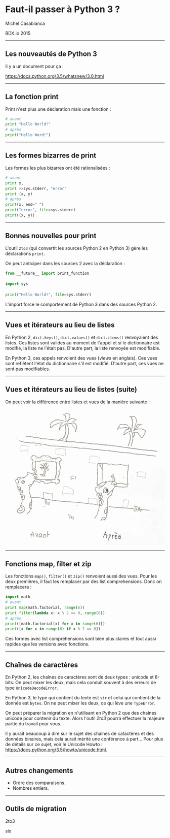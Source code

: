 Faut-il passer à Python 3 ?
===========================

Michel Casabianca

BDX.io 2015

---
Les nouveautés de Python 3
--------------------------

Il y a un document pour ça :

<https://docs.python.org/3.5/whatsnew/3.0.html>

---
La fonction print
-----------------

Print n'est plus une déclaration mais une fonction :

```python
# avant
print "Hello World!"
# après
print("Hello Word!")
```

---
Les formes bizarres de print
----------------------------

Les formes les plus bizarres ont été rationalisées :

```python
# avant
print x,
print >>sys.stderr, "error"
print (x, y)
# après
print(x, end=" ")
print("error", file=sys.stderr)
print((x, y))
```

---
Bonnes nouvelles pour print
---------------------------

L'outil `2to3` (qui convertit les sources Python 2 en Python 3) gère les déclarations `print`.

On peut anticiper dans les sources 2 avec la déclaration :

```python
from __future__ import print_function

import sys

print("Hello World!", file=sys.stderr)
```

L'import force le comportement de Python 3 dans des sources Python 2.

---
Vues et itérateurs au lieu de listes
------------------------------------

En Python 2, `dict.keys()`, `dict.values()` et `dict.items()` renvoyaient des listes. Ces listes sont valides au moment de l'appel et si le dictionnaire est modifié, la liste ne l'était pas. D'autre part, la liste renvoyée est modifiable.

En Python 3, ces appels renvoient des vues (*views* en anglais). Ces vues sont reflètent l'état du dictionnaire s'il est modifié. D'autre part, ces vues ne sont pas modifiables.

---
Vues et itérateurs au lieu de listes (suite)
--------------------------------------------

On peut voir la différence entre listes et vues de la manière suivante :

![](img/list-vs-view.png)

---
Fonctions map, filter et zip
----------------------------

Les fonctions `map()`, `filter()` et `zip()` renvoient aussi des vues. Pour les deux premières, il faut les remplacer par des list comprehensions. Donc on remplacera :

```python
import math
# avant
print map(math.factorial, range(6))
print filter(lambda x: x % 2 == 0, range(6))
# après
print([math.factorial(x) for x in range(6)])
print([x for x in range(6) if x % 2 == 0])
```

Ces formes avec list comprehensions sont bien plus claires et tout aussi rapides que les versions avec fonctions.

---
Chaînes de caractères
---------------------

En Python 2, les chaînes de caractères sont de deux types : unicode et 8-bits. On peut mixer les deux, mais cela conduit souvent à des erreurs de type `UnicodeDecodeError`.

En Python 3, le type qui contient du texte est `str` et celui qui contient de la donnée est `bytes`. On ne peut mixer les deux, ce qui lève une `TypeError`.

On peut préparer la migration en n'utilisant en Python 2 que des chaînes unicode pour contenir du texte. Alors l'outil *2to3* pourra effectuer la majeure partie du travail pour vous.

Il y aurait beaucoup à dire sur le sujet des chaînes de catactères et des données binaires, mais cela aurait mérité une conférence à part... Pour plus de détails sur ce sujet, voir le Unicode Howto : <https://docs.python.org/3.5/howto/unicode.html>.

---
Autres changements
------------------

- Ordre des comparaisons.
- Nombres entiers.

---
Outils de migration
-------------------

2to3

six

